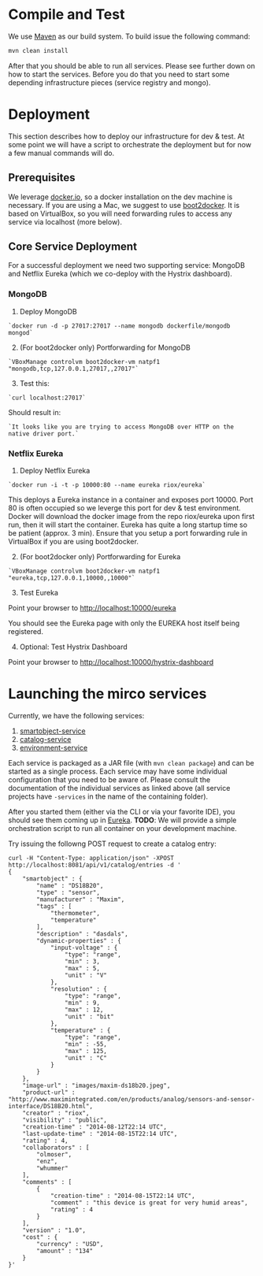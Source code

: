 # Compile and Test

We use [Maven](http://maven.apache.org/) as our build system.  To build issue the following command:

```bash
mvn clean install 
```

After that you should be able to run all services. Please see further down on how to start the services. 
Before you do that you need to start some depending infrastructure pieces (service registry and mongo).

# Deployment

This section describes how to deploy our infrastructure for dev & test. At some point we will have a script
to orchestrate the deployment but for now a few manual commands will do.

## Prerequisites

We leverage [docker.io](http://docker.io), so a docker installation on the dev machine is necessary. If you are using a Mac,
we suggest to use [boot2docker](https://github.com/boot2docker/boot2docker). It is based on VirtualBox, so you will need forwarding rules to access any service via localhost (more below).

## Core Service Deployment

For a successful deployment we need two supporting service: MongoDB and Netflix Eureka (which we co-deploy
with the Hystrix dashboard).

### MongoDB

  1. Deploy MongoDB

    `docker run -d -p 27017:27017 --name mongodb dockerfile/mongodb mongod`

  2. (For boot2docker only) Portforwarding for MongoDB

    `VBoxManage controlvm boot2docker-vm natpf1 "mongodb,tcp,127.0.0.1,27017,,27017"`

  3. Test this:

    `curl localhost:27017`

  Should result in:

    `It looks like you are trying to access MongoDB over HTTP on the native driver port.`
    
### Netflix Eureka
  
  1. Deploy Netflix Eureka

    `docker run -i -t -p 10000:80 --name eureka riox/eureka`

   This deploys a Eureka instance in a container and exposes port 10000. Port 80 is often occupied 
so we leverge this port for dev & test environment. Docker will download the docker image
from the repo riox/eureka upon first run, then it will start the container. 
Eureka has quite a long startup time so be patient (approx. 3 min). Ensure that you setup a port forwarding rule in VirtualBox if you are using boot2docker. 

  2. (For boot2docker only) Portforwarding for Eureka

    `VBoxManage controlvm boot2docker-vm natpf1 "eureka,tcp,127.0.0.1,10000,,10000"`

  3. Test Eureka

   Point your browser to [http://localhost:10000/eureka](http://localhost:10000/eureka)

   You should see the Eureka page with only the EUREKA host itself being registered. 

  4. Optional: Test Hystrix Dashboard

   Point your browser to [http://localhost:10000/hystrix-dashboard](http://localhost:10000/hystrix-dashboard)

# Launching the mirco services

Currently, we have the following services:
  1. [smartobject-service](./viotualize-service-smartobject/README.md)
  2. [catalog-service](./viotualize-service-catalog/README.md)
  3. [environment-service](./viotualize-service-environment/README.md)

Each service is packaged as a JAR file (with `mvn clean package`) and can be started as a single process. Each service may have some individual configuration that you need to be aware of. Please consult the documentation of the individual services as linked above (all service projects have `-services` in the name of the containing folder). 

After you started them (either via the CLI or via your favorite IDE), you should see them coming up in [Eureka](http://localhost:10000/eureka). **TODO**: We will provide a simple orchestration script to run all container on your development machine. 

Try issuing the followng POST request to create a catalog entry:

```
curl -H "Content-Type: application/json" -XPOST http://localhost:8081/api/v1/catalog/entries -d '
{
	"smartobject" : {
		"name" : "DS18B20", 
		"type" : "sensor", 
		"manufacturer" : "Maxim", 
		"tags" : [
			"thermometer", 
			"temperature"
		], 
		"description" : "dasdals", 
		"dynamic-properties" : {
			"input-voltage" : { 
				"type": "range",
				"min" : 3,
				"max" : 5,
				"unit" : "V"			
			},
			"resolution" : { 
				"type": "range",
				"min" : 9,
				"max" : 12, 
				"unit" : "bit" 				
			}, 
			"temperature" : { 
				"type": "range",
				"min" : -55,
				"max" : 125, 
				"unit" : "C" 				
			}
		}
	}, 
	"image-url" : "images/maxim-ds18b20.jpeg", 
	"product-url" : "http://www.maximintegrated.com/en/products/analog/sensors-and-sensor-interface/DS18B20.html", 
	"creator" : "riox", 
	"visibility" : "public", 
	"creation-time" : "2014-08-12T22:14 UTC", 
	"last-update-time" : "2014-08-15T22:14 UTC", 
	"rating" : 4, 
	"collaborators" : [
		"olmoser", 
		"enz", 
		"whummer"
	], 
	"comments" : [
		{
			"creation-time" : "2014-08-15T22:14 UTC", 
			"comment" : "this device is great for very humid areas", 
			"rating" : 4
		}
	], 
	"version" : "1.0", 
	"cost" : {
		"currency" : "USD", 
		"amount" : "134"
	}
}'

```

